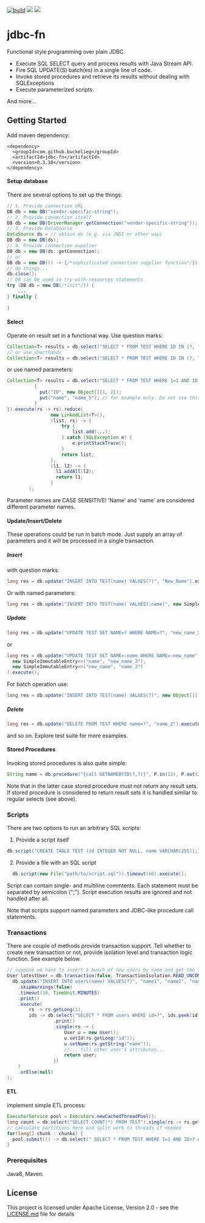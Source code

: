 [![build](https://github.com/buckelieg/db-fn/workflows/build/badge.svg?branch=master)]()
[![](https://img.shields.io/github/license/buckelieg/jdbc-fn.svg)](./LICENSE.md)
[![](https://img.shields.io/maven-central/v/com.github.buckelieg/db-fn.svg)](http://mvnrepository.com/artifact/com.github.buckelieg/db-fn)
# jdbc-fn
Functional style programming over plain JDBC.
+ Execute SQL SELECT query and process results with Java Stream API.
+ Fire SQL UPDATE(S) batch(es) in a single line of code.
+ Invoke stored procedures and retrieve its results without dealing with SQLExceptions
+ Execute parameterized scripts.

And more...

## Getting Started
Add maven dependency:
```
<dependency>
  <groupId>com.github.buckelieg</groupId>
  <artifactId>jdbc-fn</artifactId>
  <version>0.3.10</version>
</dependency>
```

#### Setup database
There are several options to set up the things:
```java
// 1. Provide connection URL
DB db = new DB("vendor-specific-string");
// 2. Provide connection itself
DB db = new DB(DriverManager.getConnection("vendor-specific-string"));
// 3. Provide DataSource
DataSource ds = // obtain ds (e.g. via JNDI or other way) 
DB db = new DB(ds);
// 4. Provide connection supplier
DB db = new DB(ds::getConnection);
// or
DB db = new DB(() -> {/*sophisticated connection supplier function*/});
// do things...
db.close();
// DB can be used in try-with-resources statements
try (DB db = new DB(/*init*/)) {
    ...
} finally {
    
}
```
#### Select
Operate on result set in a functional way.
Use question marks:
```java
Collection<T> results = db.select("SELECT * FROM TEST WHERE ID IN (?, ?)", 1, 2).execute(rs ->{/*map rs here*/}).collect(Collectors.toList());
// or use shorthands
Collection<T> results = db.select("SELECT * FROM TEST WHERE ID IN (?, ?)", 1, 2).list(rs ->{/*map rs here*/});
```
or use named parameters:
```java
Collection<T> results = db.select("SELECT * FROM TEST WHERE 1=1 AND ID IN (:ID) OR NAME=:name", new HashMap<String, Object> {
          {
            put("ID", new Object[]{1, 2});
            put("name", "name_5"); // for example only. Do not use this IRL.
          }
}).execute(rs -> rs).reduce(
                new LinkedList<T>(),
                (list, rs) -> {
                    try {
                        list.add(...);
                    } catch (SQLException e) {
                        e.printStackTrace();
                    }
                    return list;
                },
                (l1, l2) -> {
                  l1.addAll(l2);
                  return l1;
                }
        );
```
Parameter names are CASE SENSITIVE! 'Name' and 'name' are considered different parameter names.

#### Update/Insert/Delete

These operations could be run in batch mode. Just supply an array of parameters and it will be processed in a single transaction.

##### Insert 

with question marks:
```java
long res = db.update("INSERT INTO TEST(name) VALUES(?)", "New_Name").execute();
```
Or with named parameters:
```java
long res = db.update("INSERT INTO TEST(name) VALUES(:name)", new SimpleImmutableEntry<>("name","New_Name")).execute();
```
##### Update
```java
long res = db.update("UPDATE TEST SET NAME=? WHERE NAME=?", "new_name_2", "name_2").execute();
```
or
```java
long res = db.update("UPDATE TEST SET NAME=:name WHERE NAME=:new_name", 
  new SimpleImmutableEntry<>("name", "new_name_2"), 
  new SimpleImmutableEntry<>("new_name", "name_2")
).execute();
```
For batch operation use:
```java
long res = db.update("INSERT INTO TEST(name) VALUES(?)", new Object[][]{ {"name1"}, {"name2"} }).execute();
```  
##### Delete
```java
long res = db.update("DELETE FROM TEST WHERE name=?", "name_2").execute();
```
and so on. Explore test suite for more examples.

#### Stored Procedures
Invoking stored procedures is also quite simple:
```java
String name = db.procedure("{call GETNAMEBYID(?,?)}", P.in(12), P.out(JDBCType.VARCHAR)).call(cs -> cs.getString(2)).orElse("Unknown");
```
Note that in the latter case stored procedure must not return any result sets.
If stored procedure is considered to return result sets it is handled similar to regular selects (see above).

### Scripts
There are two options to run an arbitrary SQL scripts:

1) Provide a script itself
```java
db.script("CREATE TABLE TEST (id INTEGER NOT NULL, name VARCHAR(255));INSERT INTO TEST(id, name) VALUES(1, 'whatever');UPDATE TEST SET name = 'whatever_new' WHERE name = 'whatever';DROP TABLE TEST;").execute();
```
2) Provide a file with an SQL script
```java
  db.script(new File("path/to/script.sql")).timeout(60).execute();
```
Script can contain single- and multiline commtents. Each statement must be separated by semicolon (";").
Script execution results are ignored and not handled after all.

Note that scripts support named parameters and JDBC-like procedure call statements.

### Transactions
There are couple of methods provide transaction support.
Tell whether to create new transaction or not, provide isolation level and transaction logic function.
See example below.
```java
// suppose we have to insert a bunch of new users by name and get the latest one filled with its attributes....
User latestUser = db.transaction(false, TransactionIsolation.READ_UNCOMMITTED, db ->
  db.update("INSERT INTO users(name) VALUES(?)", "name1", "name2", "name3", ...)
    .skipWarnings(false)
    .timeout(10, TimeUnit.MINUTES)
    .print()
    .execute(
        rs -> rs.getLong(1),
        ids -> db.select("SELECT * FROM users WHERE id=?", ids.peek(id -> db.procedure("{call PROCESS_USER_CREATED_EVENT(?)}", id).call()).max(Comparator.comparing(i -> i)).orElse(-1L))
                 .print()
                 .single(rs -> {
                     User u = new User();
                     u.setId(rs.getLong("id"));
                     u.setName(rs.getString("name"));
                     //... fill other user's attributes...
                     return user;
                 })
    )
    .orElse(null)
);
```

#### ETL
implement simple ETL process:
```java
ExecutorService pool = Executors.newCachedThreadPool();
long count = db.select("SELECT COUNT(*) FROM TEST").single(rs -> rs.getLong(1)).orElse(0L);
// calculate partitions here and split work to threads if needed
for(long[] chunk : chunks) {
  pool.submit(() -> db.select(" SELECT * FROM TEST WHERE 1=1 AND ID>? AND ID<?", chunk[0], chunk[1]).execute(rs -> {/*map rs here*/}).forEach(obj -> {/* do things here...*/}));
}
```

### Prerequisites
Java8, Maven.

## License
This project is licensed under Apache License, Version 2.0 - see the [LICENSE.md](LICENSE.md) file for details

